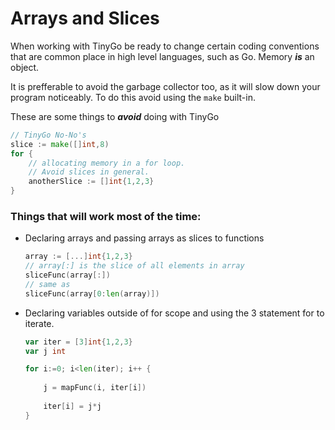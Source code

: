 # Arrays and Slices

When working with TinyGo be ready to change certain coding conventions that are common place in high level languages, such as Go. Memory ***is*** an object.

It is prefferable to avoid the garbage collector too, as it will slow down your program noticeably. To do this avoid using the `make` built-in.

These are some things to ***avoid*** doing with TinyGo
```go
// TinyGo No-No's
slice := make([]int,8)
for {
    // allocating memory in a for loop.
    // Avoid slices in general.
    anotherSlice := []int{1,2,3}
}
```

### Things that will work most of the time:

* Declaring arrays and passing arrays as slices to functions
    ```go
    array := [...]int{1,2,3}
    // array[:] is the slice of all elements in array
    sliceFunc(array[:])
    // same as
    sliceFunc(array[0:len(array)])
    ```
* Declaring variables outside of for scope and using the 3 statement for to iterate.
    ```go
    var iter = [3]int{1,2,3}
    var j int

    for i:=0; i<len(iter); i++ {
        
        j = mapFunc(i, iter[i])
        
        iter[i] = j*j
    }
    ```